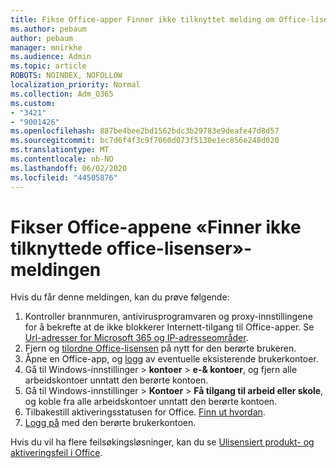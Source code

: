 ```yaml
---
title: Fikse Office-apper Finner ikke tilknyttet melding om Office-lisenser
ms.author: pebaum
author: pebaum
manager: mnirkhe
ms.audience: Admin
ms.topic: article
ROBOTS: NOINDEX, NOFOLLOW
localization_priority: Normal
ms.collection: Adm_O365
ms.custom:
- "3421"
- "9001426"
ms.openlocfilehash: 887be4bee2bd1562bdc3b29783e9deafe47d8d57
ms.sourcegitcommit: bc7d6f4f3c9f7060d073f5130e1ec856e248d020
ms.translationtype: MT
ms.contentlocale: nb-NO
ms.lasthandoff: 06/02/2020
ms.locfileid: "44505876"
---
```

# <a name="fixing-the-office-apps-couldnt-find-office-licenses-associated-message"></a>Fikser Office-appene «Finner ikke tilknyttede office-lisenser»-meldingen

Hvis du får denne meldingen, kan du prøve følgende:

1. Kontroller brannmuren, antivirusprogramvaren og proxy-innstillingene for å bekrefte at de ikke blokkerer Internett-tilgang til Office-apper. Se [Url-adresser for Microsoft 365 og IP-adresseområder](https://docs.microsoft.com/office365/enterprise/urls-and-ip-address-ranges).
2. Fjern og [tilordne Office-lisensen](https://docs.microsoft.com/microsoft-365/admin/manage/assign-licenses-to-users) på nytt for den berørte brukeren. 
3. Åpne en Office-app, og [logg](https://support.office.com/article/5a20dc11-47e9-4b6f-945d-478cb6d92071) av eventuelle eksisterende brukerkontoer.
4. Gå til Windows-innstillinger > **kontoer**  >  **e-& kontoer**, og fjern alle arbeidskontoer unntatt den berørte kontoen.
5. Gå til Windows-innstillinger > **Kontoer**  >  **Få tilgang til arbeid eller skole**, og koble fra alle arbeidskontoer unntatt den berørte kontoen.
6. Tilbakestill aktiveringsstatusen for Office. [Finn ut hvordan](https://docs.microsoft.com/office365/troubleshoot/activation/reset-office-365-proplus-activation-state).
7. [Logg på](https://support.office.com/article/628ea040-f265-49de-b986-be09c3ebf8a9) med den berørte brukerkontoen.

Hvis du vil ha flere feilsøkingsløsninger, kan du se [Ulisensiert produkt- og aktiveringsfeil i Office](https://support.office.com/Article/0d23d3c0-c19c-4b2f-9845-5344fedc4380).
